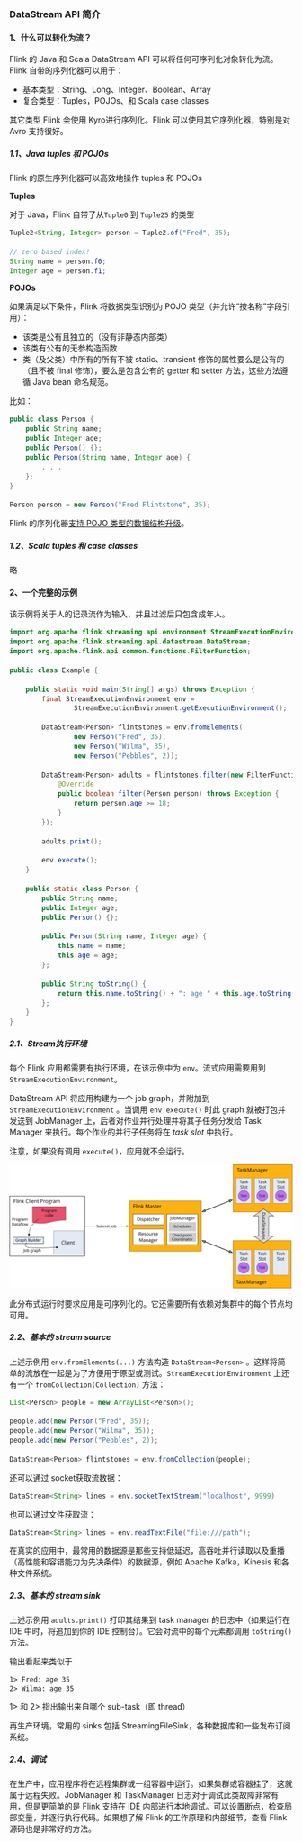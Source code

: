 ### DataStream API 简介

#### 1、什么可以转化为流？

Flink 的 Java 和 Scala DataStream API 可以将任何可序列化对象转化为流。Flink 自带的序列化器可以用于：

- 基本类型：String、Long、Integer、Boolean、Array
- 复合类型：Tuples，POJOs、和 Scala case classes

其它类型 Flink 会使用 Kyro进行序列化。Flink 可以使用其它序列化器，特别是对 Avro 支持很好。

##### 1.1、Java tuples 和 POJOs

Flink 的原生序列化器可以高效地操作 tuples 和 POJOs

**Tuples**

对于 Java，Flink 自带了从`Tuple0` 到 `Tuple25` 的类型

```java
Tuple2<String, Integer> person = Tuple2.of("Fred", 35);

// zero based index!  
String name = person.f0;
Integer age = person.f1;
```

**POJOs**

如果满足以下条件，Flink 将数据类型识别为 POJO 类型（并允许“按名称”字段引用）：

- 该类是公有且独立的（没有非静态内部类）
- 该类有公有的无参构造函数
- 类（及父类）中所有的所有不被 static、transient 修饰的属性要么是公有的（且不被 final 修饰），要么是包含公有的 getter 和 setter 方法，这些方法遵循 Java bean 命名规范。

比如：

```java
public class Person {
    public String name;  
    public Integer age;  
    public Person() {};  
    public Person(String name, Integer age) {  
        . . .
    };  
}  

Person person = new Person("Fred Flintstone", 35);
```

Flink 的序列化器[支持 POJO 类型的数据结构升级](https://ci.apache.org/projects/flink/flink-docs-release-1.12/zh/dev/stream/state/schema_evolution.html#pojo-types)。

##### 1.2、Scala tuples 和 case classes

略

#### 2、一个完整的示例

该示例将关于人的记录流作为输入，并且过滤后只包含成年人。

```java
import org.apache.flink.streaming.api.environment.StreamExecutionEnvironment;
import org.apache.flink.streaming.api.datastream.DataStream;
import org.apache.flink.api.common.functions.FilterFunction;

public class Example {

    public static void main(String[] args) throws Exception {
        final StreamExecutionEnvironment env =
                StreamExecutionEnvironment.getExecutionEnvironment();

        DataStream<Person> flintstones = env.fromElements(
                new Person("Fred", 35),
                new Person("Wilma", 35),
                new Person("Pebbles", 2));

        DataStream<Person> adults = flintstones.filter(new FilterFunction<Person>() {
            @Override
            public boolean filter(Person person) throws Exception {
                return person.age >= 18;
            }
        });

        adults.print();

        env.execute();
    }

    public static class Person {
        public String name;
        public Integer age;
        public Person() {};

        public Person(String name, Integer age) {
            this.name = name;
            this.age = age;
        };

        public String toString() {
            return this.name.toString() + ": age " + this.age.toString();
        };
    }
}
```

##### 2.1、Stream执行环境

每个 Flink 应用都需要有执行环境，在该示例中为 `env`。流式应用需要用到 `StreamExecutionEnvironment`。

DataStream API 将应用构建为一个 job graph，并附加到 `StreamExecutionEnvironment` 。当调用 `env.execute()` 时此 graph 就被打包并发送到 JobManager 上，后者对作业并行处理并将其子任务分发给 Task Manager 来执行。每个作业的并行子任务将在 *task slot* 中执行。

注意，如果没有调用 `execute()`，应用就不会运行。

![Flink runtime: client, job manager, task managers](/assets/distributed-runtime.svg)

此分布式运行时要求应用是可序列化的。它还需要所有依赖对集群中的每个节点均可用。

##### 2.2、基本的 stream source

上述示例用 `env.fromElements(...)` 方法构造 `DataStream<Person>` 。这样将简单的流放在一起是为了方便用于原型或测试。`StreamExecutionEnvironment` 上还有一个 `fromCollection(Collection)` 方法：

```java
List<Person> people = new ArrayList<Person>();

people.add(new Person("Fred", 35));
people.add(new Person("Wilma", 35));
people.add(new Person("Pebbles", 2));

DataStream<Person> flintstones = env.fromCollection(people);
```

还可以通过 socket获取流数据：

```java
DataStream<String> lines = env.socketTextStream("localhost", 9999)
```

也可以通过文件获取流：

```java
DataStream<String> lines = env.readTextFile("file:///path");
```

在真实的应用中，最常用的数据源是那些支持低延迟，高吞吐并行读取以及重播（高性能和容错能力为先决条件）的数据源，例如 Apache Kafka，Kinesis 和各种文件系统。

##### 2.3、基本的 stream sink

上述示例用 `adults.print()` 打印其结果到 task manager 的日志中（如果运行在 IDE 中时，将追加到你的 IDE 控制台）。它会对流中的每个元素都调用 `toString()` 方法。

输出看起来类似于

```
1> Fred: age 35
2> Wilma: age 35
```

1> 和 2> 指出输出来自哪个 sub-task（即 thread）

再生产环境，常用的 sinks 包括 StreamingFileSink，各种数据库和一些发布订阅系统。

##### 2.4、调试

在生产中，应用程序将在远程集群或一组容器中运行。如果集群或容器挂了，这就属于远程失败。JobManager 和 TaskManager 日志对于调试此类故障非常有用，但是更简单的是 Flink 支持在 IDE 内部进行本地调试。可以设置断点，检查局部变量，并逐行执行代码。如果想了解 Flink 的工作原理和内部细节，查看 Flink 源码也是非常好的方法。
